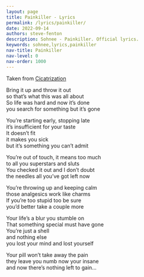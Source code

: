 ```yaml
---
layout: page
title: Painkiller - Lyrics
permalink: /lyrics/painkiller/
date: 2022-09-14
authors: steve-fenton
description: Sohnee - Painkiller. Official lyrics.
keywords: sohnee,lyrics,painkiller
nav-title: Painkiller
nav-level: 0
nav-order: 1000
---
```


Taken from [Cicatrization](/discography/cicatrization/)

Bring it up and throw it out\
so that’s what this was all about\
So life was hard and now it’s done\
you search for something but it’s gone

You’re starting early, stopping late\
it’s insufficient for your taste\
It doesn’t fit\
it makes you sick\
but it’s something you can’t admit

You’re out of touch, it means too much\
to all you superstars and sluts\
You checked it out and I don’t doubt\
the needles all you’ve got left now

You’re throwing up and keeping calm\
those analgesics work like charms\
If you’re too stupid too be sure\
you’d better take a couple more

Your life’s a blur you stumble on\
That something special must have gone\
You’re just a shell\
and nothing else\
you lost your mind and lost yourself

Your pill won’t take away the pain\
they leave you numb now your insane\
and now there’s nothing left to gain…